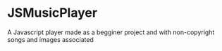 # JSMusicPlayer
A Javascript player made as a begginer project and with non-copyright songs and images associated 
